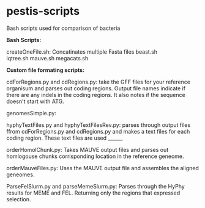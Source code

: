 # pestis-scripts
Bash scripts used for comparison of bacteria

**Bash Scripts:**

createOneFile.sh: Concatinates multiple Fasta files
beast.sh  
iqtree.sh
mauve.sh
megacats.sh


**Custom file formating scripts:**

cdForRegions.py and cdRegions.py: take the GFF files for your reference organisum and parses out coding regions. Output file names indicate if there are any indels in the coding regions. It also notes if the sequence doesn't start with ATG.

genomesSimple.py: 

hyphyTextFiles.py and hyphyTextFilesRev.py: parses through output files ffrom cdForRegions.py and cdRegions.py and makes a text files for each coding region. These text files are used ______

orderHomolChunk.py: Takes MAUVE output files and parses out homlogouse chunks corrisponding location in the reference geneome. 

orderMauveFiles.py: Uses the MAUVE output file and assembles the aligned geneomes. 

ParseFelSlurm.py and parseMemeSlurm.py: Parses through the HyPhy results for MEME and FEL. Returning only the regions that expressed selection. 
